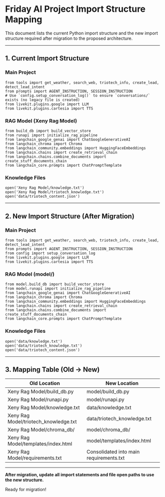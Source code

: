 # Friday AI Project Import Structure Mapping

This document lists the current Python import structure and the new import structure required after migration to the proposed architecture.

---

## 1. Current Import Structure

### Main Project
```
from tools import get_weather, search_web, triotech_info, create_lead, detect_lead_intent
from prompts import AGENT_INSTRUCTION, SESSION_INSTRUCTION
# Use `config.setup_conversation_log()` to ensure `conversations/` exists (no legacy file is created)
from livekit.plugins.google import LLM
from livekit.plugins.cartesia import TTS
```

### RAG Model (Xeny Rag Model)
```
from build_db import build_vector_store
from runapi import initialize_rag_pipeline
from langchain_google_genai import ChatGoogleGenerativeAI
from langchain_chroma import Chroma
from langchain_community.embeddings import HuggingFaceEmbeddings
from langchain.chains import create_retrieval_chain
from langchain.chains.combine_documents import create_stuff_documents_chain
from langchain_core.prompts import ChatPromptTemplate
```

### Knowledge Files
```
open('Xeny Rag Model/knowledge.txt')
open('Xeny Rag Model/triotech_knowledge.txt')
open('data/triotech_content.json')
```

---

## 2. New Import Structure (After Migration)

### Main Project
```
from tools import get_weather, search_web, triotech_info, create_lead, detect_lead_intent
from prompts import AGENT_INSTRUCTION, SESSION_INSTRUCTION
from config import setup_conversation_log
from livekit.plugins.google import LLM
from livekit.plugins.cartesia import TTS
```

### RAG Model (model/)
```
from model.build_db import build_vector_store
from model.runapi import initialize_rag_pipeline
from langchain_google_genai import ChatGoogleGenerativeAI
from langchain_chroma import Chroma
from langchain_community.embeddings import HuggingFaceEmbeddings
from langchain.chains import create_retrieval_chain
from langchain.chains.combine_documents import create_stuff_documents_chain
from langchain_core.prompts import ChatPromptTemplate
```

### Knowledge Files
```
open('data/knowledge.txt')
open('data/triotech_knowledge.txt')
open('data/triotech_content.json')
```

---

## 3. Mapping Table (Old → New)

| Old Location                              | New Location                |
|-------------------------------------------|-----------------------------|
| Xeny Rag Model/build_db.py                | model/build_db.py           |
| Xeny Rag Model/runapi.py                  | model/runapi.py             |
| Xeny Rag Model/knowledge.txt              | data/knowledge.txt          |
| Xeny Rag Model/triotech_knowledge.txt     | data/triotech_knowledge.txt |
| Xeny Rag Model/chroma_db/                 | model/chroma_db/            |
| Xeny Rag Model/templates/index.html       | model/templates/index.html  |
| Xeny Rag Model/requirements.txt           | Consolidated into main requirements.txt |

---

**After migration, update all import statements and file open paths to use the new structure.**

Ready for migration!
